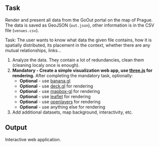 ## Task

Render and present all data from the GoOut portal on the map of Prague. The data is saved as GeoJSON (`out.json`), other information is in the CSV file (`venues.csv`).

Task: The user wants to know what data the given file contains, how it is spatially distributed, its placement in the context, whether there are any mutual relationships, links...

1. Analyze the data. They contain a lot of redundancies, clean them (cleaning localy once is enough).
2. **Mandatory - Create a simple visualization web app, use [three.js](https://threejs.org/) for rendering.** After completing the mandatory task, optionally:
   - **Optional** - use [banana.gl](https://github.com/vojtatom/banana.gl)
   - **Optional** - use [deck.gl](https://deck.gl/#/) for rendering
   - **Optional** - use [mapbox-gl](https://docs.mapbox.com/mapbox-gl-js/api/) for rendering
   - **Optional** - use [leaflet](https://leafletjs.com/) for rendering
   - **Optional** - use [openlayers](https://openlayers.org/) for rendering
   - **Optional** - use anything else for rendering
3. Add additional datasets, map background, interactivity, etc.

## Output

Interactive web application.
